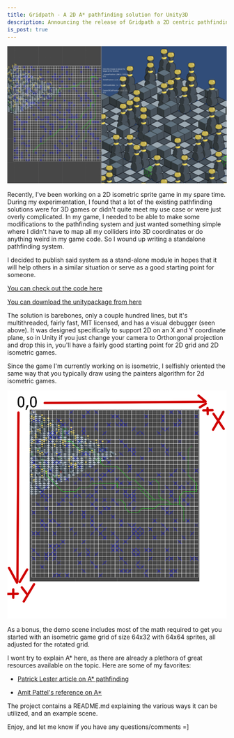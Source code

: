 ```yaml
---
title: Gridpath - A 2D A* pathfinding solution for Unity3D
description: Announcing the release of Gridpath a 2D centric pathfinding solution for Unity3D
is_post: true
---
```


![Grid path demo scene](/images/gridpath-demo1.png)

Recently, I've been working on a 2D isometric sprite game in my spare time. During my experimentation, I found that a lot of the existing pathfinding solutions were for 3D games or didn't quite meet my use case or were just overly complicated. In my game, I needed to be able to make some modifications to the pathfinding system and just wanted something simple where I didn't have to map all my colliders into 3D coordinates or do anything weird in my game code. So I wound up writing a standalone pathfinding system.

I decided to publish said system as a stand-alone module in hopes that it will help others in a similar situation or serve as a good starting point for someone. 

[You can check out the code here](https://github.com/coryleeio/gridpath)

[You can download the unitypackage from here](https://github.com/coryleeio/Gridpath/releases/)

The solution is barebones, only a couple hundred lines, but it's multithreaded, fairly fast, MIT licensed, and has a visual debugger (seen above).  It was designed specifically to support 2D on an X and Y coordinate plane, so in Unity if you just change your camera to Orthongonal projection and drop this in, you'll have a fairly good starting point for 2D grid and 2D isometric games.

Since the game I'm currently working on is isometric, I selfishly oriented the same way that you typically draw using the painters algorithm for 2d isometric games. 

![Grid path demo scene graph](/images/gridpath-demo2.png)

As a bonus, the demo scene includes most of the math required to get you started with an isometric game grid of size 64x32 with 64x64 sprites, all adjusted for the rotated grid.

I wont try to explain A* here, as there are already a plethora of great resources available on the topic. Here are some of my favorites:

- [Patrick Lester article on A* pathfinding](http://www.policyalmanac.org/games/aStarTutorial.htm)

- [Amit Pattel's reference on A*](http://www-cs-students.stanford.edu/~amitp/gameprog.html#Paths)

The project contains a README.md explaining the various ways it can be utilized, and an example scene.

Enjoy, and let me know if you have any questions/comments =]






